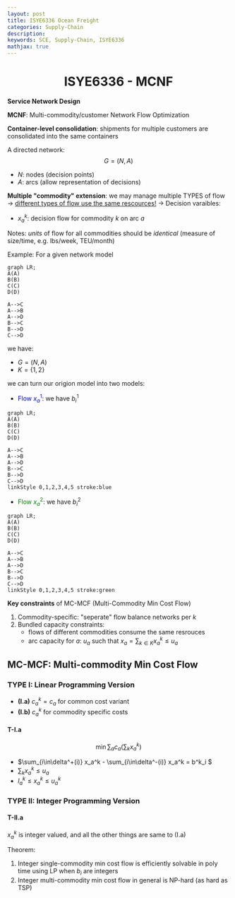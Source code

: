 ```yaml
---
layout: post
title: ISYE6336 Ocean Freight
categories: Supply-Chain
description:
keywords: SCE, Supply-Chain, ISYE6336
mathjax: true
---
```


<center>

# ISYE6336 - MCNF
</center>

**Service Network Design**


**MCNF**: Multi-commodity/customer Network Flow Optimization

**Container-level consolidation**: shipments for multiple customers are consolidated into the same containers

A directed network:
$$G=(N,A)$$

- $N$: nodes (decision points)
- $A$: arcs (allow representation of decisions)

**Multiple "commodity" extension**: we may manage multiple TYPES of flow 
$\to$ <u>different types of flow use the same rescources!</u>
$\to$ Decision varaibles:
- $x_a^k$: decision flow for commodity $k$ on arc $a$

Notes: *units* of flow for all commodities should be *identical* (measure of size/time, e.g. lbs/week, TEU/month)

Example: For a given network model
```mermaid
graph LR;
A(A)
B(B)
C(C)
D(D)

A-->C
A-->B
A-->D
B-->C
B-->D
C-->D
```

we have:
- $G = (N,A)$
- $K=\{1,2\}$

we can turn our origion model into two models:
- <font color='blue'>Flow $x_a^1$</font>: we have $b_i^1$
```mermaid
graph LR;
A(A)
B(B)
C(C)
D(D)

A-->C
A-->B
A-->D
B-->C
B-->D
C-->D
linkStyle 0,1,2,3,4,5 stroke:blue
```

- <font color='green'>Flow $x_a^2$</font>: we have $b_i^2$
```mermaid
graph LR;
A(A)
B(B)
C(C)
D(D)

A-->C
A-->B
A-->D
B-->C
B-->D
C-->D
linkStyle 0,1,2,3,4,5 stroke:green
```

**Key constraints** of MC-MCF (Multi-Commodity Min Cost Flow)
1. Commodity-specific: "seperate" flow balance networks per $k$
2. Bundled capacity constraints:
   - flows of different commodities consume the same resrouces
   - arc capacity for $a$: $u_a$ such that $x_a=\sum_{k\in K}x_a^k\leq u_a$


## MC-MCF: Multi-commodity Min Cost Flow
### TYPE I: Linear Programming Version
- **(I.a)** $c_a^k=c_a$ for common cost variant
- **(I.b)** $c_a^k$ for commodity specific costs

#### T-I.a
$$\min \sum_ac_a\Big(\sum_kx_a^k\Big)$$

- $\sum_{i\in\delta^+(i)} x_a^k - \sum_{i\in\delta^-(i)} x_a^k = b^k_i $
- $\sum_k x_a^k\leq u_a$
- $l_a^k\leq x_a^k\leq u_a^k$


### TYPE II: Integer Programming Version

#### T-II.a
$x_a^k$ is integer valued, and all the other things are same to (I.a)

Theorem: 
1. Integer single-commodity min cost flow is efficiently solvable in poly time using LP when $b_i$ are integers
2. Integer multi-commodity min cost flow in general is NP-hard (as hard as TSP)




